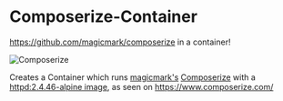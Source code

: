# Composerize-Container
https://github.com/magicmark/composerize in a container!

![Composerize](https://i.imgur.com/CvP7TUt.png)

Creates a Container which runs [magicmark's](https://github.com/magicmark/) [Composerize](https://github.com/magicmark/composerize) with a [httpd:2.4.46-alpine image](https://hub.docker.com/_/httpd), as seen on https://www.composerize.com/
